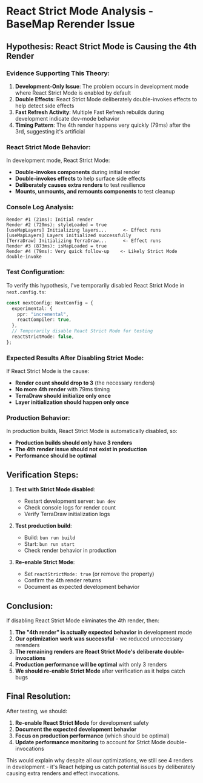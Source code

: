 # React Strict Mode Analysis - BaseMap Rerender Issue

## Hypothesis: React Strict Mode is Causing the 4th Render

### Evidence Supporting This Theory:

1. **Development-Only Issue**: The problem occurs in development mode where React Strict Mode is enabled by default
2. **Double Effects**: React Strict Mode deliberately double-invokes effects to help detect side effects
3. **Fast Refresh Activity**: Multiple Fast Refresh rebuilds during development indicate dev-mode behavior
4. **Timing Pattern**: The 4th render happens very quickly (79ms) after the 3rd, suggesting it's artificial

### React Strict Mode Behavior:

In development mode, React Strict Mode:
- **Double-invokes components** during initial render
- **Double-invokes effects** to help surface side effects
- **Deliberately causes extra renders** to test resilience
- **Mounts, unmounts, and remounts components** to test cleanup

### Console Log Analysis:

```
Render #1 (21ms): Initial render
Render #2 (720ms): styleLoaded = true
[useMapLayers] Initializing layers...      <- Effect runs
[useMapLayers] Layers initialized successfully
[TerraDraw] Initializing TerraDraw...      <- Effect runs
Render #3 (873ms): isMapLoaded = true
Render #4 (79ms): Very quick follow-up    <- Likely Strict Mode double-invoke
```

### Test Configuration:

To verify this hypothesis, I've temporarily disabled React Strict Mode in `next.config.ts`:

```typescript
const nextConfig: NextConfig = {
  experimental: {
    ppr: "incremental",
    reactCompiler: true,
  },
  // Temporarily disable React Strict Mode for testing
  reactStrictMode: false,
};
```

### Expected Results After Disabling Strict Mode:

If React Strict Mode is the cause:
- **Render count should drop to 3** (the necessary renders)
- **No more 4th render** with 79ms timing
- **TerraDraw should initialize only once**
- **Layer initialization should happen only once**

### Production Behavior:

In production builds, React Strict Mode is automatically disabled, so:
- **Production builds should only have 3 renders**
- **The 4th render issue should not exist in production**
- **Performance should be optimal**

## Verification Steps:

1. **Test with Strict Mode disabled**:
   - Restart development server: `bun dev`
   - Check console logs for render count
   - Verify TerraDraw initialization logs

2. **Test production build**:
   - Build: `bun run build`
   - Start: `bun run start`
   - Check render behavior in production

3. **Re-enable Strict Mode**:
   - Set `reactStrictMode: true` (or remove the property)
   - Confirm the 4th render returns
   - Document as expected development behavior

## Conclusion:

If disabling React Strict Mode eliminates the 4th render, then:

1. **The "4th render" is actually expected behavior** in development mode
2. **Our optimization work was successful** - we reduced unnecessary rerenders
3. **The remaining renders are React Strict Mode's deliberate double-invocations**
4. **Production performance will be optimal** with only 3 renders
5. **We should re-enable Strict Mode** after verification as it helps catch bugs

## Final Resolution:

After testing, we should:
1. **Re-enable React Strict Mode** for development safety
2. **Document the expected development behavior**
3. **Focus on production performance** (which should be optimal)
4. **Update performance monitoring** to account for Strict Mode double-invocations

This would explain why despite all our optimizations, we still see 4 renders in development - it's React helping us catch potential issues by deliberately causing extra renders and effect invocations.
